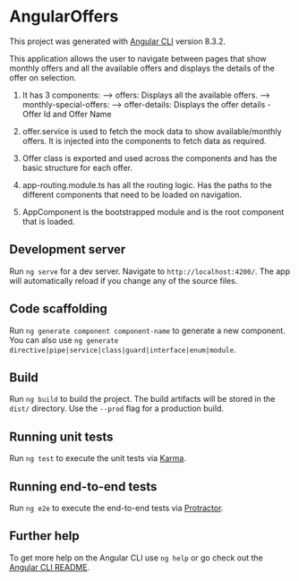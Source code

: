 # AngularOffers

This project was generated with [Angular CLI](https://github.com/angular/angular-cli) version 8.3.2.

This application allows the user to navigate between pages that show monthly offers and all the available offers  and displays the details of the offer on selection.

1.  It has 3 components:
    --> offers: Displays all the available offers. 
    --> monthly-special-offers: 
    --> offer-details: Displays the offer details - Offer Id and Offer Name 

2. offer.service is used to fetch the mock data to show available/monthly offers. It is injected into the components to fetch data as      required. 
3. Offer class is exported and used across the components and has the basic structure for each offer.
4. app-routing.module.ts has all the routing logic. Has the paths to the different components that need to be loaded on navigation.
5. AppComponent is the bootstrapped module and is the root component that is loaded.



## Development server

Run `ng serve` for a dev server. Navigate to `http://localhost:4200/`. The app will automatically reload if you change any of the source files.

## Code scaffolding

Run `ng generate component component-name` to generate a new component. You can also use `ng generate directive|pipe|service|class|guard|interface|enum|module`.

## Build

Run `ng build` to build the project. The build artifacts will be stored in the `dist/` directory. Use the `--prod` flag for a production build.

## Running unit tests

Run `ng test` to execute the unit tests via [Karma](https://karma-runner.github.io).

## Running end-to-end tests

Run `ng e2e` to execute the end-to-end tests via [Protractor](http://www.protractortest.org/).

## Further help

To get more help on the Angular CLI use `ng help` or go check out the [Angular CLI README](https://github.com/angular/angular-cli/blob/master/README.md).
